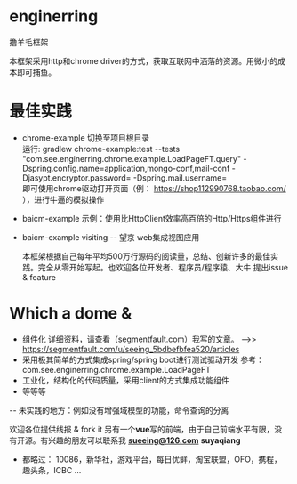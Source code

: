 # enginerring
撸羊毛框架

本框架采用http和chrome driver的方式，获取互联网中洒落的资源。用微小的成本即可捕鱼。

# 最佳实践
- chrome-example
  切换至项目根目录  
  运行: gradlew chrome-example:test --tests "com.see.enginerring.chrome.example.LoadPageFT.query" -Dspring.config.name=application,mongo-conf,mail-conf -Djasypt.encryptor.password= -Dspring.mail.username=  
  即可使用chrome驱动打开页面（例： https://shop112990768.taobao.com/ ），进行牛逼的模拟操作

- baicm-example
  示例：使用比HttpClient效率高百倍的Http/Https组件进行
  
- baicm-example
  visiting -- 望京
  web集成视图应用
  
  
  本框架根据自己每年平均500万行源码的阅读量，总结、创新许多的最佳实践。完全从零开始写起。也欢迎各位开发者、程序员/程序猿、大牛 提出issue & feature
  
# Which a dome & 
  - 组件化
      详细资料，请查看（segmentfault.com）我写的文章。  -->>  https://segmentfault.com/u/seeing_5bdbefbfea520/articles
  - 采用极其简单的方式集成spring/spring boot进行测试驱动开发
      参考：com.see.enginerring.chrome.example.LoadPageFT
  - 工业化，结构化的代码质量，采用client的方式集成功能组件
  - 等等等
  
  -- 未实践的地方：例如没有增强域模型的功能，命令查询的分离
  
  
  欢迎各位提供线报 & fork it
  另有一个**vue**写的前端，由于自己前端水平有限，没有开源。有兴趣的朋友可以联系我
  **sueeing@126.com**
  **suyaqiang**
  
  
  - 都略过：
    10086，新华社，游戏平台，每日优鲜，淘宝联盟，OFO，携程， 趣头条，ICBC ... 
  
  
